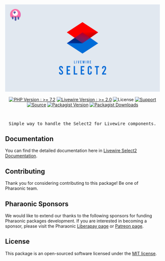 <p align="center"><a href="https://pharaonic.io" target="_blank"><img src="https://raw.githubusercontent.com/Pharaonic/logos/main/livewire/select2.jpg"></a></p>

<p align="center">
  <a href="https://php.net" target="_blank"><img src="https://img.shields.io/static/v1?label=PHP&message=%3E=7.2&color=blue&style=flat-square" alt="PHP Version : >= 7.2"></a>
  <a href="https://laravel-livewire.com" target="_blank"><img src="https://img.shields.io/static/v1?label=Livewire&message=2.0&color=fb70a9&style=flat-square" alt="Livewire Version : >= 2.0"></a>
  <img src="https://img.shields.io/static/v1?label=License&message=MIT&color=brightgreen&style=flat-square" alt="License">
  <a href="https://liberapay.com/Pharaonic" target="_blank"><img src="https://img.shields.io/liberapay/receives/Pharaonic?color=gold&label=Support&style=flat-square" alt="Support"></a>
  <br>
  <a href="https://packagist.org/packages/Pharaonic/laravel-settings" target="_blank"><img src="https://img.shields.io/static/v1?label=Packagist&message=pharaonic/laravel-settings&color=blue&logo=packagist&logoColor=white" alt="Source"></a>
  <a href="https://packagist.org/packages/pharaonic/laravel-settings" target="_blank"><img src="https://poser.pugx.org/pharaonic/laravel-settings/v" alt="Packagist Version"></a>
  <a href="https://packagist.org/packages/pharaonic/laravel-settings" target="_blank"><img src="https://poser.pugx.org/pharaonic/laravel-settings/downloads" alt="Packagist Downloads"></a>
</p>

<br>

<pre align="center">Simple way to handle the Select2 for Livewire components.</pre>


## Documentation

You can find the detailed documentation here in [Livewire Select2 Documentation](https://pharaonic.io/package/3-livewire/27-select2).

## Contributing

Thank you for considering contributing to this package! Be one of Pharaonic team.

## Pharaonic Sponsors

We would like to extend our thanks to the following sponsors for funding Pharaonic packages development. If you are interested in becoming a sponsor, please visit the Pharaonic [Liberapay page](https://en.liberapay.com/Pharaonic) or [Patreon page](https://patreon.com/Pharaonic).

## License

This package is an open-sourced software licensed under the [MIT license](https://opensource.org/licenses/MIT).

